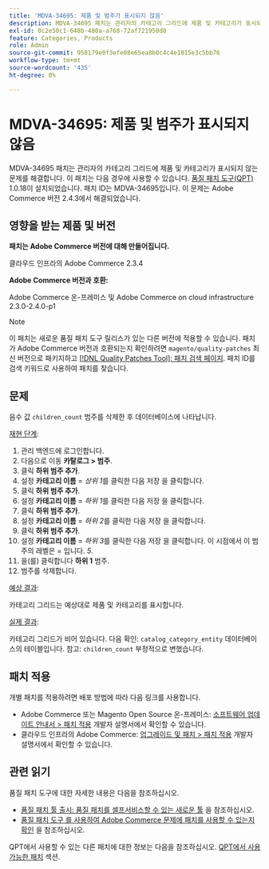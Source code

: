 ```yaml
---
title: 'MDVA-34695: 제품 및 범주가 표시되지 않음'
description: MDVA-34695 패치는 관리자의 카테고리 그리드에 제품 및 카테고리가 표시되지 않는 문제를 해결합니다. 이 패치는 [Quality Patches Tool (QPT)](/help/announcements/adobe-commerce-announcements/magento-quality-patches-released-new-tool-to-self-serve-quality-patches.md) 1.0.18이 설치된 경우 사용할 수 있습니다. 패치 ID는 MDVA-34695입니다. 이 문제는 Adobe Commerce 버전 2.4.3에서 해결되었습니다.
exl-id: 0c2e50c1-648b-480a-a768-72af721950d8
feature: Categories, Products
role: Admin
source-git-commit: 958179e0f3efe08e65ea8b0c4c4e1015e3c5bb76
workflow-type: tm+mt
source-wordcount: '435'
ht-degree: 0%

---
```


# MDVA-34695: 제품 및 범주가 표시되지 않음

MDVA-34695 패치는 관리자의 카테고리 그리드에 제품 및 카테고리가 표시되지 않는 문제를 해결합니다. 이 패치는 다음 경우에 사용할 수 있습니다. [품질 패치 도구(QPT)](/help/announcements/adobe-commerce-announcements/magento-quality-patches-released-new-tool-to-self-serve-quality-patches.md) 1.0.18이 설치되었습니다. 패치 ID는 MDVA-34695입니다. 이 문제는 Adobe Commerce 버전 2.4.3에서 해결되었습니다.

## 영향을 받는 제품 및 버전

**패치는 Adobe Commerce 버전에 대해 만들어집니다.**

클라우드 인프라의 Adobe Commerce 2.3.4

**Adobe Commerce 버전과 호환:**

Adobe Commerce 온-프레미스 및 Adobe Commerce on cloud infrastructure 2.3.0-2.4.0-p1

>[!NOTE]
>
>이 패치는 새로운 품질 패치 도구 릴리스가 있는 다른 버전에 적용할 수 있습니다. 패치가 Adobe Commerce 버전과 호환되는지 확인하려면 `magento/quality-patches` 최신 버전으로 패키지하고 [[!DNL Quality Patches Tool]: 패치 검색 페이지](https://devdocs.magento.com/quality-patches/tool.html#patch-grid). 패치 ID를 검색 키워드로 사용하여 패치를 찾습니다.

## 문제

음수 값 `children_count` 범주를 삭제한 후 데이터베이스에 나타납니다.

<u>재현 단계</u>:

1. 관리 백엔드에 로그인합니다.
1. 다음으로 이동 **카탈로그 > 범주**.
1. 클릭 **하위 범주 추가**.
1. 설정 **카테고리 이름** = *상위 1*&#x200B;를 클릭한 다음 저장 을 클릭합니다.
1. 클릭 **하위 범주 추가**.
1. 설정 **카테고리 이름** = *하위 1*&#x200B;를 클릭한 다음 저장 을 클릭합니다.
1. 클릭 **하위 범주 추가**.
1. 설정 **카테고리 이름** = *하위 2*&#x200B;를 클릭한 다음 저장 을 클릭합니다.
1. 클릭 **하위 범주 추가**.
1. 설정 **카테고리 이름** = *하위 3*&#x200B;를 클릭한 다음 저장 을 클릭합니다. 이 시점에서 이 범주의 레벨은 = 입니다. *5*.
1. 을(를) 클릭합니다 **하위 1** 범주.
1. 범주를 삭제합니다.

<u>예상 결과</u>:

카테고리 그리드는 예상대로 제품 및 카테고리를 표시합니다.

<u>실제 결과</u>:

카테고리 그리드가 비어 있습니다. 다음 확인: `catalog_category_entity` 데이터베이스의 테이블입니다. 참고: `children_count` 부정적으로 변했습니다.

## 패치 적용

개별 패치를 적용하려면 배포 방법에 따라 다음 링크를 사용합니다.

* Adobe Commerce 또는 Magento Open Source 온-프레미스: [소프트웨어 업데이트 안내서 > 패치 적용](https://devdocs.magento.com/guides/v2.4/comp-mgr/patching/mqp.html) 개발자 설명서에서 확인할 수 있습니다.
* 클라우드 인프라의 Adobe Commerce: [업그레이드 및 패치 > 패치 적용](https://devdocs.magento.com/cloud/project/project-patch.html) 개발자 설명서에서 확인할 수 있습니다.

## 관련 읽기

품질 패치 도구에 대한 자세한 내용은 다음을 참조하십시오.

* [품질 패치 툴 출시: 품질 패치를 셀프서비스할 수 있는 새로운 툴](/help/announcements/adobe-commerce-announcements/magento-quality-patches-released-new-tool-to-self-serve-quality-patches.md) 을 참조하십시오.
* [품질 패치 도구 를 사용하여 Adobe Commerce 문제에 패치를 사용할 수 있는지 확인](/help/support-tools/patches-available-in-qpt-tool/check-patch-for-magento-issue-with-magento-quality-patches.md) 을 참조하십시오.

QPT에서 사용할 수 있는 다른 패치에 대한 정보는 다음을 참조하십시오. [QPT에서 사용 가능한 패치](https://support.magento.com/hc/en-us/sections/360010506631-Patches-available-in-QPT-tool-) 섹션.
